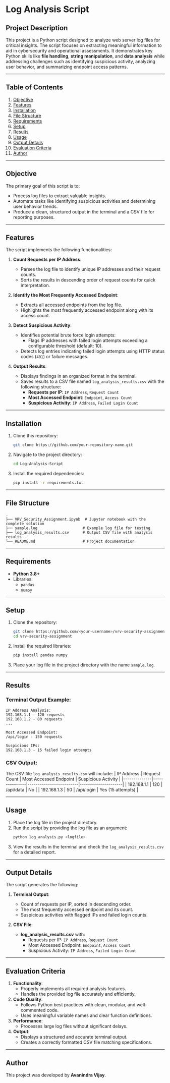 # Log Analysis Script

## Project Description
This project is a Python script designed to analyze web server log files for critical insights. The script focuses on extracting meaningful information to aid in cybersecurity and operational assessments. It demonstrates key Python skills like **file handling**, **string manipulation**, and **data analysis** while addressing challenges such as identifying suspicious activity, analyzing user behavior, and summarizing endpoint access patterns.

---

## Table of Contents
1. [Objective](#objective)
2. [Features](#features)
3. [Installation](#installation)
4. [File Structure](#FileStructure)
5. [Requirements](#Requirements)
6. [Setup](#Setup)
7. [Results](#Results)
8. [Usage](#usage)
9. [Output Details](#output-details)
10. [Evaluation Criteria](#evaluation-criteria)
11. [Author](#author)

---

## Objective
The primary goal of this script is to:
- Process log files to extract valuable insights.
- Automate tasks like identifying suspicious activities and determining user behavior trends.
- Produce a clean, structured output in the terminal and a CSV file for reporting purposes.

---

## Features
The script implements the following functionalities:
1. **Count Requests per IP Address**:
    - Parses the log file to identify unique IP addresses and their request counts.
    - Sorts the results in descending order of request counts for quick interpretation.

2. **Identify the Most Frequently Accessed Endpoint**:
    - Extracts all accessed endpoints from the log file.
    - Highlights the most frequently accessed endpoint along with its access count.

3. **Detect Suspicious Activity**:
    - Identifies potential brute force login attempts:
        - Flags IP addresses with failed login attempts exceeding a configurable threshold (default: 10).
    - Detects log entries indicating failed login attempts using HTTP status codes (`401`) or failure messages.

4. **Output Results**:
    - Displays findings in an organized format in the terminal.
    - Saves results to a CSV file named `log_analysis_results.csv` with the following structure:
        - **Requests per IP**: `IP Address`, `Request Count`
        - **Most Accessed Endpoint**: `Endpoint`, `Access Count`
        - **Suspicious Activity**: `IP Address`, `Failed Login Count`

---

## Installation
1. Clone this repository:
   ```bash
   git clone https://github.com/your-repository-name.git
   ```
2. Navigate to the project directory:
   ```bash
   cd Log-Analysis-Script
   ```
3. Install the required dependencies:
   ```bash
   pip install -r requirements.txt
   ```

---


## File Structure

```
.
├── VRV_Security_Assignment.ipynb  # Jupyter notebook with the complete solution
├── sample.log                    # Example log file for testing
├── log_analysis_results.csv      # Output CSV file with analysis results
└── README.md                     # Project documentation
```

---

## Requirements

- **Python 3.8+**
- Libraries:
  - `pandas`
  - `numpy`

---

## Setup

1. Clone the repository:
   ```bash
   git clone https://github.com/<your-username>/vrv-security-assignment.git
   cd vrv-security-assignment
   ```

2. Install the required libraries:
   ```bash
   pip install pandas numpy
   ```

3. Place your log file in the project directory with the name `sample.log`.

---


## Results

### Terminal Output Example:
```
IP Address Analysis:
192.168.1.1 - 120 requests
192.168.1.2 - 80 requests
...

Most Accessed Endpoint:
/api/login - 150 requests

Suspicious IPs:
192.168.1.3 - 15 failed login attempts
```

### CSV Output:
The CSV file `log_analysis_results.csv` will include:
| IP Address   | Request Count | Most Accessed Endpoint | Suspicious Activity |
|--------------|---------------|-------------------------|---------------------|
| 192.168.1.1  | 120           | /api/data              | No                  |
| 192.168.1.3  | 50            | /api/login             | Yes (15 attempts)   |

---


## Usage
1. Place the log file in the project directory.
2. Run the script by providing the log file as an argument:
   ```bash
   python log_analysis.py <logfile>
   ```
3. View the results in the terminal and check the `log_analysis_results.csv` for a detailed report.

---

## Output Details
The script generates the following:
1. **Terminal Output**:
    - Count of requests per IP, sorted in descending order.
    - The most frequently accessed endpoint and its count.
    - Suspicious activities with flagged IPs and failed login counts.

2. **CSV File**:
    - **log_analysis_results.csv** with:
        - Requests per IP: `IP Address`, `Request Count`
        - Most Accessed Endpoint: `Endpoint`, `Access Count`
        - Suspicious Activity: `IP Address`, `Failed Login Count`

---

## Evaluation Criteria
1. **Functionality**:
    - Properly implements all required analysis features.
    - Handles the provided log file accurately and efficiently.
2. **Code Quality**:
    - Follows Python best practices with clean, modular, and well-commented code.
    - Uses meaningful variable names and clear function definitions.
3. **Performance**:
    - Processes large log files without significant delays.
4. **Output**:
    - Displays a structured and accurate terminal output.
    - Creates a correctly formatted CSV file matching specifications.

---

## Author
This project was developed by **Avanindra Vijay**.
